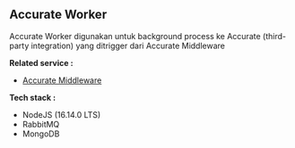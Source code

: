 ## Accurate Worker

Accurate Worker digunakan untuk background process ke Accurate (third-party integration) yang ditrigger dari Accurate Middleware

**Related service :**

-	[Accurate Middleware](https://bitbucket.org/forstok/accurate-middleware)

**Tech stack :**

-	NodeJS (16.14.0 LTS)
-	RabbitMQ
-	MongoDB
